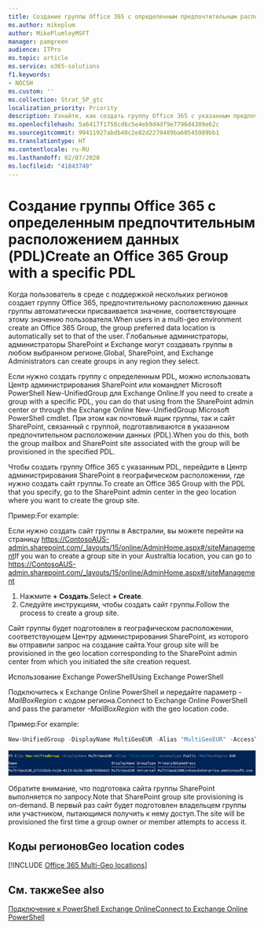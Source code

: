```yaml
---
title: Создание группы Office 365 с определенным предпочтительным расположением данных (PDL)
ms.author: mikeplum
author: MikePlumleyMSFT
manager: pamgreen
audience: ITPro
ms.topic: article
ms.service: o365-solutions
f1.keywords:
- NOCSH
ms.custom: ''
ms.collection: Strat_SP_gtc
localization_priority: Priority
description: Узнайте, как создать группу Office 365 с указанным предпочтительным расположением данных в среде с поддержкой нескольких регионов.
ms.openlocfilehash: 5a6417f1758cd6c5e4eb9d4df9e7796d4309e62c
ms.sourcegitcommit: 99411927abdb40c2e82d2279489ba60545989bb1
ms.translationtype: HT
ms.contentlocale: ru-RU
ms.lasthandoff: 02/07/2020
ms.locfileid: "41843740"
---
```

# <a name="create-an-office-365-group-with-a-specific-pdl"></a><span data-ttu-id="e35fa-103">Создание группы Office 365 с определенным предпочтительным расположением данных (PDL)</span><span class="sxs-lookup"><span data-stu-id="e35fa-103">Create an Office 365 Group with a specific PDL</span></span>

<span data-ttu-id="e35fa-104">Когда пользователь в среде с поддержкой нескольких регионов создает группу Office 365, предпочтительному расположению данных группы автоматически присваивается значение, соответствующее этому значению пользователя.</span><span class="sxs-lookup"><span data-stu-id="e35fa-104">When users in a multi-geo environment create an Office 365 Group, the group preferred data location is automatically set to that of the user.</span></span> <span data-ttu-id="e35fa-105">Глобальные администраторы, администраторы SharePoint и Exchange могут создавать группы в любом выбранном регионе.</span><span class="sxs-lookup"><span data-stu-id="e35fa-105">Global, SharePoint, and Exchange Administrators can create groups in any region they select.</span></span> 

<span data-ttu-id="e35fa-106">Если нужно создать группу с определенным PDL, можно использовать Центр администрирования SharePoint или командлет Microsoft PowerShell New-UnifiedGroup для Exchange Online.</span><span class="sxs-lookup"><span data-stu-id="e35fa-106">If you need to create a group with a specific PDL, you can do that using from the SharePoint admin center or through the Exchange Online New-UnifiedGroup Microsoft PowerShell cmdlet.</span></span> <span data-ttu-id="e35fa-107">При этом как почтовый ящик группы, так и сайт SharePoint, связанный с группой, подготавливаются в указанном предпочтительном расположении данных (PDL).</span><span class="sxs-lookup"><span data-stu-id="e35fa-107">When you do this, both the group mailbox and SharePoint site associated with the group will be provisioned in the specified PDL.</span></span>

<span data-ttu-id="e35fa-108">Чтобы создать группу Office 365 с указанным PDL, перейдите в Центр администрирования SharePoint в географическом расположении, где нужно создать сайт группы.</span><span class="sxs-lookup"><span data-stu-id="e35fa-108">To create an Office 365 Group with the PDL that you specify, go to the SharePoint admin center in the geo location where you want to create the group site.</span></span>

<span data-ttu-id="e35fa-109">Пример:</span><span class="sxs-lookup"><span data-stu-id="e35fa-109">For example:</span></span>

<span data-ttu-id="e35fa-110">Если нужно создать сайт группы в Австралии, вы можете перейти на страницу https://ContosoAUS-admin.sharepoint.com/_layouts/15/online/AdminHome.aspx#/siteManagement</span><span class="sxs-lookup"><span data-stu-id="e35fa-110">If you wan to create a group site in your Australtia location, you can go to https://ContosoAUS-admin.sharepoint.com/_layouts/15/online/AdminHome.aspx#/siteManagement</span></span>

1. <span data-ttu-id="e35fa-111">Нажмите **+ Создать**.</span><span class="sxs-lookup"><span data-stu-id="e35fa-111">Select **+ Create**.</span></span>
2. <span data-ttu-id="e35fa-112">Следуйте инструкциям, чтобы создать сайт группы.</span><span class="sxs-lookup"><span data-stu-id="e35fa-112">Follow the process to create a group site.</span></span>

<span data-ttu-id="e35fa-113">Сайт группы будет подготовлен в географическом расположении, соответствующем Центру администрирования SharePoint, из которого вы отправили запрос на создание сайта.</span><span class="sxs-lookup"><span data-stu-id="e35fa-113">Your group site will be provisioned in the geo location corresponding to the SharePoint admin center from which you initiated the site creation request.</span></span> 

<span data-ttu-id="e35fa-114">Использование Exchange PowerShell</span><span class="sxs-lookup"><span data-stu-id="e35fa-114">Using Exchange PowerShell</span></span> 

<span data-ttu-id="e35fa-115">Подключитесь к Exchange Online PowerShell и передайте параметр *- MailBoxRegion* с кодом региона.</span><span class="sxs-lookup"><span data-stu-id="e35fa-115">Connect to Exchange Online PowerShell and pass the parameter *-MailBoxRegion* with the geo location code.</span></span>

<span data-ttu-id="e35fa-116">Пример:</span><span class="sxs-lookup"><span data-stu-id="e35fa-116">For example:</span></span> 

```PowerShell
New-UnifiedGroup -DisplayName MultiGeoEUR -Alias "MultiGeoEUR" -AccessType Public -MailboxRegion EUR 
```

![Снимок экрана: командлет PowerShell New-UnifiedGroup с синтаксисом](media/multi-geo-new-group-with-pdl-powershell.png)

<span data-ttu-id="e35fa-118">Обратите внимание, что подготовка сайта группы SharePoint выполняется по запросу.</span><span class="sxs-lookup"><span data-stu-id="e35fa-118">Note that SharePoint group site provisioning is on-demand.</span></span> <span data-ttu-id="e35fa-119">В первый раз сайт будет подготовлен владельцем группы или участником, пытающимся получить к нему доступ.</span><span class="sxs-lookup"><span data-stu-id="e35fa-119">The site will be provisioned the first time a group owner or member attempts to access it.</span></span>

## <a name="geo-location-codes"></a><span data-ttu-id="e35fa-120">Коды регионов</span><span class="sxs-lookup"><span data-stu-id="e35fa-120">Geo location codes</span></span>

[!INCLUDE [Office 365 Multi-Geo locations](includes/office-365-multi-geo-locations.md)]

## <a name="see-also"></a><span data-ttu-id="e35fa-121">См. также</span><span class="sxs-lookup"><span data-stu-id="e35fa-121">See also</span></span>

[<span data-ttu-id="e35fa-122">Подключение к PowerShell Exchange Online</span><span class="sxs-lookup"><span data-stu-id="e35fa-122">Connect to Exchange Online PowerShell</span></span>](https://docs.microsoft.com/powershell/exchange/exchange-online/connect-to-exchange-online-powershell/connect-to-exchange-online-powershell)
